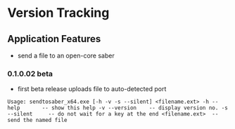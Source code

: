 # Version Tracking

## Application Features
* send a file to an open-core saber

### 0.1.0.02 beta
* first beta release
  uploads file to auto-detected port
  
``Usage: sendtosaber_x64.exe [-h -v -s --silent] <filename.ext>
  -h --help       -- show this help
  -v --version    -- display version no.
  -s --silent     -- do not wait for a key at the end
  <filename.ext>  -- send the named file``
